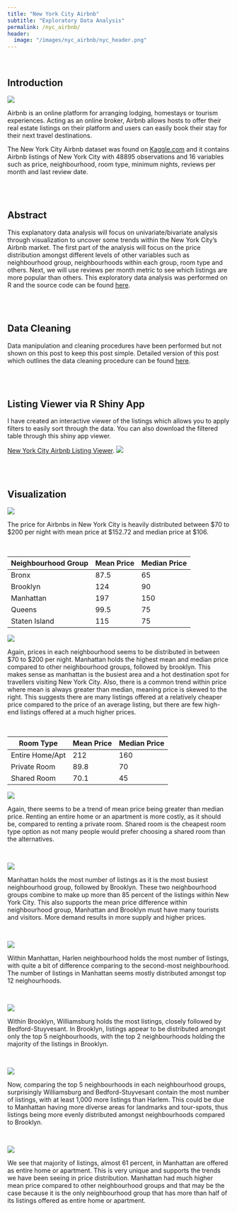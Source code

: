 ```yaml
---
title: "New York City Airbnb"
subtitle: "Exploratory Data Analysis"
permalink: /nyc_airbnb/
header:
  image: "/images/nyc_airbnb/nyc_header.png"
---
```


<br/>

Introduction
------------

![](/images/nyc_airbnb/intro.jpg)

Airbnb is an online platform for arranging lodging, homestays or tourism experiences. Acting as an online broker, Airbnb allows hosts to offer their real estate listings on their platform and users can easily book their stay for their next travel destinations.

The New York City Airbnb dataset was found on [Kaggle.com](https://www.kaggle.com/dgomonov/new-york-city-airbnb-open-data) and it contains Airbnb listings of New York City with 48895 observations and 16
variables such as price, neighbourhood, room type, minimum nights, reviews per month and last review date.

<br/>
<br/>


Abstract
--------
This explanatory data analysis will focus on univariate/bivariate analysis through visualization to uncover some trends within the New York City’s Airbnb market. The first part of the analysis will focus on the price distribution amongst different levels of other variables such as neighbourhood group, neighbourhoods within each group, room type and others. Next, we will use reviews per month metric to see which listings are more popular than others. This exploratory data analysis was performed on R and the source code can be found [here](https://github.com/junsu-ku/NYC-Airbnb-EDA-in-R).

<br/>
<br/>


Data Cleaning
-------------
Data manipulation and cleaning procedures have been performed but not shown on this post to keep this post simple. Detailed version of this post which outlines the data cleaning procedure can be found [here](https://junsu-ku.github.io/NYC-Airbnb-EDA-in-R/).

<br/>
<br/>


Listing Viewer via R Shiny App
------------------------------
I have created an interactive viewer of the listings which allows you to apply filters to easily sort through the data. You can also download the filtered table through this shiny app viewer.

[New York City Airbnb Listing Viewer](https://junsu-ku.shinyapps.io/listing_viewer_shiny_app/).
![](/images/nyc_airbnb/shiny_app.PNG)

<br/>
<br/>


Visualization
-------------
![](/images/nyc_airbnb/unnamed-chunk-6-1.png)

The price for Airbnbs in New York City is heavily distributed between $70 to $200 per night with mean price at $152.72 and median price at $106.

<br/>

| Neighbourhood Group | Mean Price | Median Price |
|---------------------|------------|--------------|
| Bronx               | 87.5       | 65           |
| Brooklyn            | 124        | 90           |
| Manhattan           | 197        | 150          |
| Queens              | 99.5       | 75           |
| Staten Island       | 115        | 75           |

![](/images/nyc_airbnb/unnamed-chunk-7-1.png)

Again, prices in each neighbourhood seems to be distributed in between
$70 to $200 per night. Manhattan holds the highest mean and median price
compared to other neighbourhood groups, followed by brooklyn. This makes
sense as manhattan is the busiest area and a hot destination spot for
travellers visiting New York City. Also, there is a common trend within
price where mean is always greater than median, meaning price is skewed
to the right. This suggests there are many listings offered at a
relatively cheaper price compared to the price of an average listing,
but there are few high-end listings offered at a much higher prices.

<br/>

| Room Type       | Mean Price | Median Price |
|-----------------|------------|--------------|
| Entire Home/Apt | 212        | 160          |
| Private Room    | 89.8       | 70           |
| Shared Room     | 70.1       | 45           |

![](/images/nyc_airbnb/unnamed-chunk-8-1.png)

Again, there seems to be a trend of mean price being greater than median
price. Renting an entire home or an apartment is more costly, as it
should be, compared to renting a private room. Shared room is the
cheapest room type option as not many people would prefer choosing a
shared room than the alternatives.

<br/>

![](/images/nyc_airbnb/unnamed-chunk-9-1.png)

Manhattan holds the most number of listings as it is the most busiest
neighbourhood group, followed by Brooklyn. These two neighbourhood
groups combine to make up more than 85 percent of the listings within
New York City. This also supports the mean price difference within
neighbourhood group, Manhattan and Brooklyn must have many tourists and
visitors. More demand results in more supply and higher prices.

<br/>

![](/images/nyc_airbnb/unnamed-chunk-10-1.png)

Within Manhattan, Harlen neighbourhood holds the most number of
listings, with quite a bit of difference comparing to the second-most
neighbourhood. The number of listings in Manhattan seems mostly
distributed amongst top 12 neighourhoods.

<br/>

![](/images/nyc_airbnb/unnamed-chunk-11-1.png)

Within Brooklyn, Williamsburg holds the most listings, closely followed
by Bedford-Stuyvesant. In Brooklyn, listings appear to be distributed
amongst only the top 5 neighbourhoods, with the top 2 neighbourhoods
holding the majority of the listings in Brooklyn.

<br/>

![](/images/nyc_airbnb/unnamed-chunk-12-1.png)

Now, comparing the top 5 neighbourhoods in each neighbourhood groups,
surprisingly Williamsburg and Bedford-Stuyvesant contain the most number
of listings, with at least 1,000 more listings than Harlem. This could
be due to Manhattan having more diverse areas for landmarks and
tour-spots, thus listings being more evenly distributed amongst
neighbourhoods compared to Brooklyn.

<br/>

![](/images/nyc_airbnb/unnamed-chunk-13-1.png)

We see that majority of listings, almost 61 percent, in Manhattan are
offered as entire home or apartment. This is very unique and supports
the trends we have been seeing in price distribution. Manhattan had much
higher mean price compared to other neighbourhood groups and that may be
the case because it is the only neighbourhood group that has more than
half of its listings offered as entire home or apartment.
